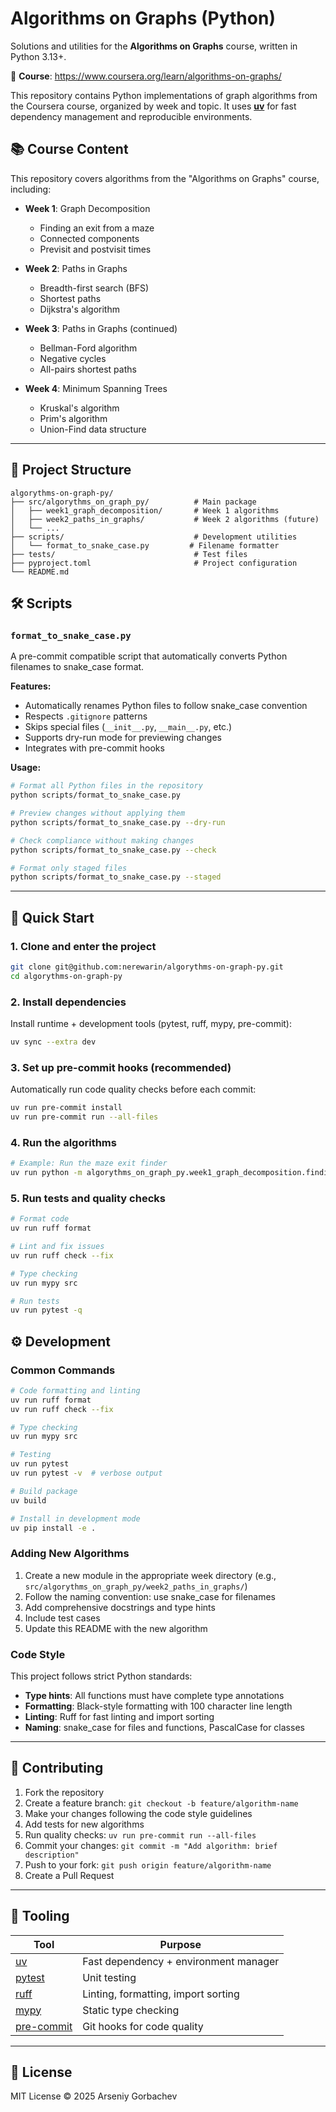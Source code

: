 # Algorithms on Graphs (Python)

Solutions and utilities for the **Algorithms on Graphs** course, written in Python 3.13+.

🔗 **Course**: https://www.coursera.org/learn/algorithms-on-graphs/

This repository contains Python implementations of graph algorithms from the Coursera course, organized by week and topic. It uses [**uv**](https://github.com/astral-sh/uv) for fast dependency management and reproducible environments.

## 📚 Course Content

This repository covers algorithms from the "Algorithms on Graphs" course, including:

- **Week 1**: Graph Decomposition
  - Finding an exit from a maze
  - Connected components
  - Previsit and postvisit times

- **Week 2**: Paths in Graphs
  - Breadth-first search (BFS)
  - Shortest paths
  - Dijkstra's algorithm

- **Week 3**: Paths in Graphs (continued)
  - Bellman-Ford algorithm
  - Negative cycles
  - All-pairs shortest paths

- **Week 4**: Minimum Spanning Trees
  - Kruskal's algorithm
  - Prim's algorithm
  - Union-Find data structure

---

## 📁 Project Structure

```
algorythms-on-graph-py/
├── src/algorythms_on_graph_py/          # Main package
│   ├── week1_graph_decomposition/       # Week 1 algorithms
│   ├── week2_paths_in_graphs/           # Week 2 algorithms (future)
│   └── ...
├── scripts/                             # Development utilities
│   └── format_to_snake_case.py         # Filename formatter
├── tests/                               # Test files
├── pyproject.toml                       # Project configuration
└── README.md
```

## 🛠️ Scripts

### `format_to_snake_case.py`

A pre-commit compatible script that automatically converts Python filenames to snake_case format.

**Features:**
- Automatically renames Python files to follow snake_case convention
- Respects `.gitignore` patterns
- Skips special files (`__init__.py`, `__main__.py`, etc.)
- Supports dry-run mode for previewing changes
- Integrates with pre-commit hooks

**Usage:**
```bash
# Format all Python files in the repository
python scripts/format_to_snake_case.py

# Preview changes without applying them
python scripts/format_to_snake_case.py --dry-run

# Check compliance without making changes
python scripts/format_to_snake_case.py --check

# Format only staged files
python scripts/format_to_snake_case.py --staged
```

---

## 🚀 Quick Start

### 1. Clone and enter the project
```bash
git clone git@github.com:nerewarin/algorythms-on-graph-py.git
cd algorythms-on-graph-py
```

### 2. Install dependencies
Install runtime + development tools (pytest, ruff, mypy, pre-commit):
```bash
uv sync --extra dev
```

### 3. Set up pre-commit hooks (recommended)
Automatically run code quality checks before each commit:
```bash
uv run pre-commit install
uv run pre-commit run --all-files
```

### 4. Run the algorithms
```bash
# Example: Run the maze exit finder
uv run python -m algorythms_on_graph_py.week1_graph_decomposition.finding_an_exit_from_a_maze
```

### 5. Run tests and quality checks
```bash
# Format code
uv run ruff format

# Lint and fix issues
uv run ruff check --fix

# Type checking
uv run mypy src

# Run tests
uv run pytest -q
```

## ⚙️ Development

### Common Commands
```bash
# Code formatting and linting
uv run ruff format
uv run ruff check --fix

# Type checking
uv run mypy src

# Testing
uv run pytest
uv run pytest -v  # verbose output

# Build package
uv build

# Install in development mode
uv pip install -e .
```

### Adding New Algorithms

1. Create a new module in the appropriate week directory (e.g., `src/algorythms_on_graph_py/week2_paths_in_graphs/`)
2. Follow the naming convention: use snake_case for filenames
3. Add comprehensive docstrings and type hints
4. Include test cases
5. Update this README with the new algorithm

### Code Style

This project follows strict Python standards:
- **Type hints**: All functions must have complete type annotations
- **Formatting**: Black-style formatting with 100 character line length
- **Linting**: Ruff for fast linting and import sorting
- **Naming**: snake_case for files and functions, PascalCase for classes

---

## 🤝 Contributing

1. Fork the repository
2. Create a feature branch: `git checkout -b feature/algorithm-name`
3. Make your changes following the code style guidelines
4. Add tests for new algorithms
5. Run quality checks: `uv run pre-commit run --all-files`
6. Commit your changes: `git commit -m "Add algorithm: brief description"`
7. Push to your fork: `git push origin feature/algorithm-name`
8. Create a Pull Request

---

## 🧰 Tooling

| Tool | Purpose |
|------|----------|
| [uv](https://github.com/astral-sh/uv) | Fast dependency + environment manager |
| [pytest](https://pytest.org/) | Unit testing |
| [ruff](https://docs.astral.sh/ruff/) | Linting, formatting, import sorting |
| [mypy](https://mypy-lang.org/) | Static type checking |
| [pre-commit](https://pre-commit.com/) | Git hooks for code quality |

---

## 📄 License
MIT License © 2025 Arseniy Gorbachev
